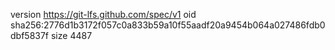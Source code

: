 version https://git-lfs.github.com/spec/v1
oid sha256:2776d1b3172f057c0a833b59a10f55aadf20a9454b064a027486fdb0dbf5837f
size 4487
